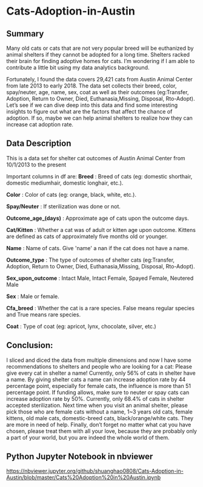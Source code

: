 # Cats-Adoption-in-Austin

## Summary
Many old cats or cats that are not very popular breed will be euthanized by animal shelters if they cannot be adopted for a long time. Shelters racked their brain for finding adoptive homes for cats. I’m wondering if I am able to contribute a little bit using my data analytics background. 

Fortunately, I found the data covers 29,421 cats from Austin Animal Center from late 2013 to early 2018. The data set collects their breed, color, spay/neuter, age, name, sex, coat as well as their outcomes (eg:Transfer, Adoption, Return to Owner, Died, Euthanasia,Missing, Disposal, Rto-Adopt). Let’s see if we can dive deep into this data and find some interesting insights to figure out what are the factors that affect the chance of adoption. If so, maybe we can help animal shelters to realize how they can increase cat adoption rate.

## Data Description
This is a data set for shelter cat outcomes of Austin Animal Center from 10/1/2013 to the present

Important columns in df are:
<b>Breed</b> : Breed of cats (eg: domestic shorthair, domestic mediumhair, domestic longhair, etc.).

<b>Color</b> : Color of cats (eg: orange, black, white, etc.).

<b>Spay/Neuter</b> : If sterilization was done or not.

<b>Outcome_age_(days)</b> : Approximate age of cats upon the outcome days.
  
<b>Cat/Kitten</b> : Whether a cat was of adult or kitten age upon outcome. Kittens are defined as cats of approximately five months old or younger.

<b>Name</b> : Name of cats. Give 'name' a nan if the cat does not have a name.

<b>Outcome_type</b> : The type of outcomes of shelter cats (eg:Transfer, Adoption, Return to Owner, Died, Euthanasia,Missing, Disposal, Rto-Adopt).

<b>Sex_upon_outcome</b> : Intact Male, Intact Female, Spayed Female, Neutered Male

<b>Sex</b> : Male or female.

<b>Cfa_breed</b> : Whether the cat is a rare species. False means regular species and True means rare species.

<b>Coat</b> : Type of coat (eg: apricot, lynx, chocolate, silver, etc.)

## Conclusion:
I sliced and diced the data from multiple dimensions and now I have some recommendations to shelters and people who are looking for a cat:
Please give every cat in shelter a name! Currently, only 56% of cats in shelter have a name. By giving shelter cats a name can increase adoption rate by 44 percentage point, especially for female cats, the influence is more than 51 percentage point.
If funding allows, make sure to neuter or spay cats can increase adoption rate by 50%. Currently, only 68.4% of cats in shelter accepted sterilization.
Next time when you visit an animal shelter, please pick those who are female cats without a name, 1~3 years old cats, female kittens, old male cats, domestic-breed cats, black/orange/white cats. They are more in need of help.
Finally, don’t forget no matter what cat you have chosen, please treat them with all your love, because they are probably only a part of your world, but you are indeed the whole world of them.

## Python Jupyter Notebook in nbviewer
https://nbviewer.jupyter.org/github/shuanghao0808/Cats-Adoption-in-Austin/blob/master/Cats%20Adoption%20in%20Austin.ipynb

